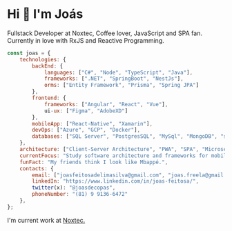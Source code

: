# Hi 👋 I'm Joás

Fullstack Developer at Noxtec, Coffee lover, JavaScript and SPA fan. Currently in love with RxJS and Reactive Programming.

```javascript
const joas = {
    technologies: {
        backEnd: {
            languages: ["C#", "Node", "TypeScript", "Java"],
            frameworks: [".NET", "SpringBoot", "NestJs"],
            orms: ["Entity Framework", "Prisma", "Spring JPA"]
        },
        frontend: {
            frameworks: ["Angular", "React", "Vue"],
            ui-ux: ["Figma", "AdobeXD"]
        },
        mobileApp: ["React-Native", "Xamarin"],
        devOps: ["Azure", "GCP", "Docker"],
        databases: ["SQL Server", "PostgresSQL", "MySql", "MongoDB", "sqlite"]
    },
    architecture: ["Client-Server Architecture", "PWA", "SPA", "Microservices"],
    currentFocus: "Study software architecture and frameworks for mobile development.",
    funFact: "My friends think I look like Mbappé.",
    contacts: {
        email: ["joasfeitosadelimasilva@gmail.com", "joas.freela@gmail.com"],
        linkedIn: "https://www.linkedin.com/in/joas-feitosa/",
        twitter(x): "@joasdecopas",
        phoneNumber: "(81) 9 9136-6472"
    }, 
};
```

I'm current work at [Noxtec.](https://noxtec.com.br/)


